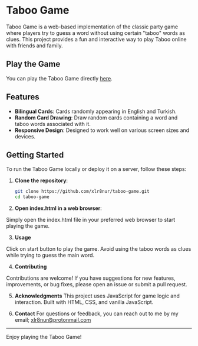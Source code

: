 # Taboo Game

Taboo Game is a web-based implementation of the classic party game where players try to guess a word without using certain "taboo" words as clues. This project provides a fun and interactive way to play Taboo online with friends and family.

## Play the Game

You can play the Taboo Game directly [here](https://random-taboo.vercel.app/).

## Features

- **Bilingual Cards**: Cards ​​randomly appearing in English and Turkish.
- **Random Card Drawing**: Draw random cards containing a word and taboo words associated with it.
- **Responsive Design**: Designed to work well on various screen sizes and devices.

## Getting Started

To run the Taboo Game locally or deploy it on a server, follow these steps:

1. **Clone the repository**:

   ```bash
   git clone https://github.com/xlr8nur/taboo-game.git
   cd taboo-game

2. **Open index.html in a web browser**:

Simply open the index.html file in your preferred web browser to start playing the game.

3. **Usage**

Click on start button to play the game.
Avoid using the taboo words as clues while trying to guess the main word.

4. **Contributing**

Contributions are welcome! If you have suggestions for new features, improvements, or bug fixes, please open an issue or submit a pull request.

5. **Acknowledgments**
This project uses JavaScript for game logic and interaction.
Built with HTML, CSS, and vanilla JavaScript.

6. **Contact**
For questions or feedback, you can reach out to me by my email;
xlr8nur@protonmail.com

-------------------------------
Enjoy playing the Taboo Game!